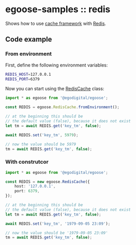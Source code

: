 # egoose-samples :: redis

Shows how to use [cache framework](https://egodigital.github.io/egoose/modules/_cache_index_.html) with [Redis](https://egodigital.github.io/egoose/modules/_cache_redis_.html).

## Code example

### From environment

First, define the following environment variables:

```bash
REDIS_HOST=127.0.0.1
REDIS_PORT=6379
```

Now you can start using the [RedisCache](https://egodigital.github.io/egoose/classes/_cache_redis_.rediscache.html) class:

```typescript
import * as egoose from '@egodigital/egoose';

const REDIS = egoose.RedisCache.fromEnvironment();

// at the beginning this should be
// the default value (false), because it does not exist
let tm = await REDIS.get('key_tm', false);

await REDIS.set('key_tm', 5979);

// now the value should be 5979
tm = await REDIS.get('key_tm', false);
```

### With construtcor

```typescript
import * as egoose from '@egodigital/egoose';

const REDIS = new egoose.RedisCache({
    host: '127.0.0.1',
    port: 6379,
});

// at the beginning this should be
// the default value (false), because it does not exist
let tm = await REDIS.get('key_tm', false);

await REDIS.set('key_tm', '1979-09-05 23:09');

// now the value should be '1979-09-05 23:09'
tm = await REDIS.get('key_tm', false);
```
